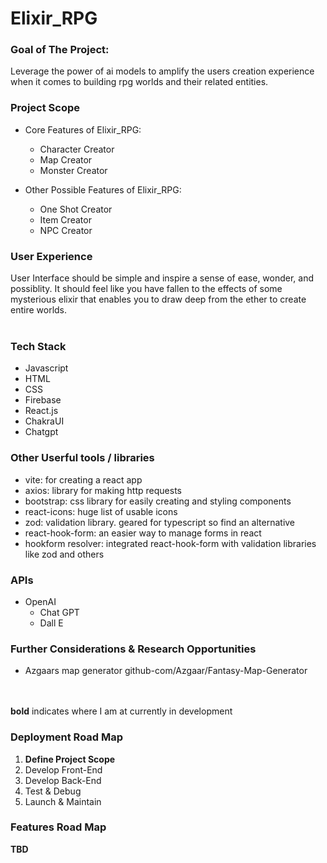 # Elixir_RPG

### Goal of The Project:
Leverage the power of ai models to amplify the users creation experience when it comes to building rpg worlds and their related entities.

### Project Scope
  - Core Features of Elixir_RPG:
    - Character Creator
    - Map Creator
    - Monster Creator

  
  - Other Possible Features of Elixir_RPG:
    - One Shot Creator
    - Item Creator
    - NPC Creator

### User Experience
User Interface should be simple and inspire a sense of ease, wonder, and possiblity. It should feel like you have fallen to the effects of some mysterious elixir that enables you to draw deep from the ether to create entire worlds.<br><br>

### Tech Stack
  - Javascript
  - HTML
  - CSS
  - Firebase
  - React.js
  - ChakraUI
  - Chatgpt
  
### Other Userful tools / libraries
  - vite: for creating a react app
  - axios: library for making http requests
  - bootstrap: css library for easily creating and styling components
  - react-icons: huge list of usable icons
  - zod: validation library. geared for typescript so find an alternative
  - react-hook-form: an easier way to manage forms in react
  - hookform resolver: integrated react-hook-form with validation libraries like zod and others

### APIs
  - OpenAI
    - Chat GPT
    - Dall E

### Further Considerations & Research Opportunities
  - Azgaars map generator github-com/Azgaar/Fantasy-Map-Generator <br><br><br>


**bold** indicates where I am at currently in development
### Deployment Road Map
  1. **Define Project Scope**
  2. Develop Front-End
  3. Develop Back-End
  4. Test & Debug
  5. Launch & Maintain
  
### Features Road Map
  **TBD**
  
    
    
